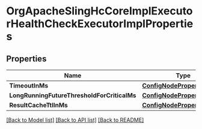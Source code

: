 # OrgApacheSlingHcCoreImplExecutorHealthCheckExecutorImplProperties

## Properties
Name | Type | Description | Notes
------------ | ------------- | ------------- | -------------
**TimeoutInMs** | [**ConfigNodePropertyInteger**](configNodePropertyInteger.md) |  | [optional] 
**LongRunningFutureThresholdForCriticalMs** | [**ConfigNodePropertyInteger**](configNodePropertyInteger.md) |  | [optional] 
**ResultCacheTtlInMs** | [**ConfigNodePropertyInteger**](configNodePropertyInteger.md) |  | [optional] 

[[Back to Model list]](../README.md#documentation-for-models) [[Back to API list]](../README.md#documentation-for-api-endpoints) [[Back to README]](../README.md)


